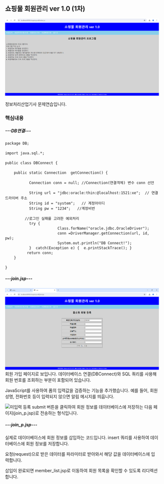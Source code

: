 ## 쇼핑물 회원관리 ver 1.0 (1차)

![시작화면](https://github.com/junhee23314/school/blob/main/%EC%A0%95%EB%B3%B4%EC%B2%98%EB%A6%AC%EC%82%B0%EC%97%85%EA%B8%B0%EC%82%AC%EB%AC%B8%EC%A0%9C%EC%97%B0%EC%8A%B5/%EC%87%BC%ED%95%91%EB%AA%B0%20%ED%9A%8C%EC%9B%90%EA%B4%80%EB%A6%AC%20ver%201.0/1%EC%B0%A8%20%EC%98%AC%EB%A6%BC/img/%EC%8B%9C%EC%9E%91%ED%99%94%EB%A9%B4.png)

정보처리산업기사 문제연습입니다.

### 핵심내용

##### ---DB연결---

```
package DB;

import java.sql.*;

public class DBConnect {
	
	public static Connection  getConnection() {

		   Connection conn = null; //Connection(연결객체) 변수 conn 선언
		   
		   String url = "jdbc:oracle:thin:@localhost:1521:xe";  // 연결 드라이버 주소
		   String id = "system";   // 계정아이디
		   String pw = "1234";   //계정비번

		 //로그인 실패를 고려한 예외처리
		   try {
			            Class.forName("oracle.jdbc.OracleDriver");
			            conn =DriverManager.getConnection(url, id, pw);
			            System.out.println("DB Connect!");
		   }  catch(Exception e) {  e.printStackTrace(); }
		  return conn; 
	}

}

```


##### ---join.jsp---
![회원등록 화면](https://github.com/junhee23314/school/blob/main/%EC%A0%95%EB%B3%B4%EC%B2%98%EB%A6%AC%EC%82%B0%EC%97%85%EA%B8%B0%EC%82%AC%EB%AC%B8%EC%A0%9C%EC%97%B0%EC%8A%B5/%EC%87%BC%ED%95%91%EB%AA%B0%20%ED%9A%8C%EC%9B%90%EA%B4%80%EB%A6%AC%20ver%201.0/1%EC%B0%A8%20%EC%98%AC%EB%A6%BC/img/%ED%9A%8C%EC%9B%90%EB%93%B1%EB%A1%9D%20%ED%99%94%EB%A9%B4.png)
회원 가입 페이지로 보입니다. 데이터베이스 연결(DBConnect)와 SQL 쿼리를 사용해 회원 번호를 조회하는 부분이 포함되어 있습니다. 

JavaScript를 사용하여 폼의 입력값을 검증하는 기능을 추가했습니다. 예를 들어, 회원 성명, 전화번호 등이 입력되지 않으면 알림 메시지를 띄웁니다.

![미입력 등록](https://github.com/user-attachments/assets/b2ed1da7-e087-4773-94df-db19d430a98a)
submit 버튼을 클릭하여 회원 정보를 데이터베이스에 저장하는 다음 페이지(join_p.jsp)로 전송하는 형식입니다.

##### ---join_p.jsp---
실제로 데이터베이스에 회원 정보를 삽입하는 코드입니다. insert 쿼리를 사용하여 데이터베이스에 회원 정보를 저장합니다.

요청(request)으로 받은 데이터를 파라미터로 받아와서 해당 값을 데이터베이스에 입력합니다.

삽입이 완료되면 member_list.jsp로 이동하여 회원 목록을 확인할 수 있도록 리디렉션합니다.
